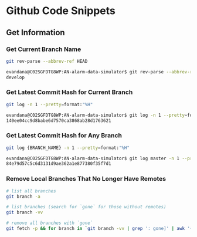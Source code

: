 # Github Code Snippets


## Get Information


### Get Current Branch Name

```bash
git rev-parse --abbrev-ref HEAD
```

```bash
evandana@C02SGFDTG8WP:AN-alarm-data-simulator$ git rev-parse --abbrev-ref HEAD
develop
```


### Get Latest Commit Hash for Current Branch

```bash
git log -n 1 --pretty=format:"%H"
```

```bash
evandana@C02SGFDTG8WP:AN-alarm-data-simulator$ git log -n 1 --pretty=format:"%H"
140ee04cc9d8babe6d7570ca3868ab28d1763621
```


### Get Latest Commit Hash for Any Branch

```bash
git log {BRANCH_NAME} -n 1 --pretty=format:"%H"
```

```bash
evandana@C02SGFDTG8WP:AN-alarm-data-simulator$ git log master -n 1 --pretty=format:"%H"
84e79d57c5c6d3131d9ae362a1e877380f35f7d1
```

### Remove Local Branches That No Longer Have Remotes

```bash
# list all branches
git branch -a

# list branches (search for `gone` for those without remotes)
git branch -vv

# remove all branches with `gone`
git fetch -p && for branch in `git branch -vv | grep ': gone]' | awk '{print $1}'`; do git branch -D $branch; done
```
